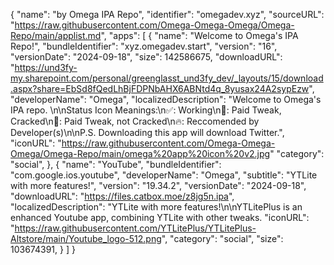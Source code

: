 {
  "name": "by Omega IPA Repo",
  "identifier": "omegadev.xyz",
  "sourceURL": "https://raw.githubusercontent.com/Omega-Omega-Omega/Omega-Repo/main/applist.md",
  "apps": [
    {
      "name": "Welcome to Omega's IPA Repo!",
      "bundleIdentifier": "xyz.omegadev.start",
      "version": "16",
      "versionDate": "2024-09-18",
      "size": 142586675,
      "downloadURL": "https://und3fy-my.sharepoint.com/personal/greenglasst_und3fy_dev/_layouts/15/download.aspx?share=EbSd8fQedLhBjFDPNbAHX6ABNtd4q_8yusax24A2sypEzw",
      "developerName": "Omega",
      "localizedDescription": "Welcome to Omega's IPA repo. \n\nStatus Icon Meanings:\n✅: Working\n🌟: Paid Tweak, Cracked\n💸: Paid Tweak, not Cracked\n🔥: Reccomended by Developer(s)\n\nP.S. Downloading this app will download Twitter.",
      "iconURL": "https://raw.githubusercontent.com/Omega-Omega-Omega/Omega-Repo/main/omega%20app%20icon%20v2.jpg"
       "category": "social",
  },
  {
    "name": "YouTube",
      "bundleIdentifier": "com.google.ios.youtube",
      "developerName": "Omega",
      "subtitle": "YTLite with more features!",
      "version": "19.34.2",
      "versionDate": "2024-09-18",
      "downloadURL": "https://files.catbox.moe/z8jg5n.ipa",
      "localizedDescription": "YTLite with more features!\n\nYTLitePlus is an enhanced Youtube app, combining YTLite with other tweaks.
      "iconURL": "https://raw.githubusercontent.com/YTLitePlus/YTLitePlus-Altstore/main/Youtube_logo-512.png",
      "category": "social",
      "size": 103674391,
    }
  ]
}
